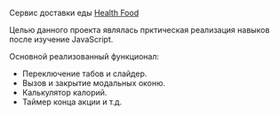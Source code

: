 Сервис доставки еды [Health Food](https://darbimar.github.io/Health-Food/)

Целью данного проекта являлась прктическая реализация навыков после изучение JavaScript.

Основной реализованный функционал:

- Переключение табов и слайдер.
- Вызов и закрытие модальных оконю.
- Калькулятор калорий.
- Таймер конца акции и т.д.
